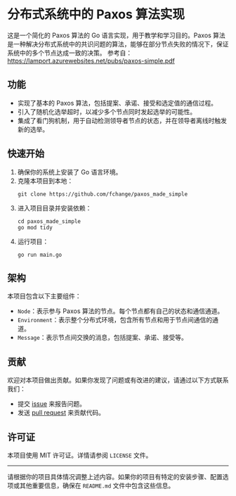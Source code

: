 # 分布式系统中的 Paxos 算法实现

这是一个简化的 Paxos 算法的 Go 语言实现，用于教学和学习目的。Paxos 算法是一种解决分布式系统中的共识问题的算法，能够在部分节点失败的情况下，保证系统中的多个节点达成一致的决策。
参考自：https://lamport.azurewebsites.net/pubs/paxos-simple.pdf

## 功能

- 实现了基本的 Paxos 算法，包括提案、承诺、接受和选定值的通信过程。
- 引入了随机化选举超时，以减少多个节点同时发起选举的可能性。
- 集成了看门狗机制，用于自动检测领导者节点的状态，并在领导者离线时触发新的选举。

## 快速开始

1. 确保你的系统上安装了 Go 语言环境。
2. 克隆本项目到本地：
   ```
   git clone https://github.com/fchange/paxos_made_simple
   ```
3. 进入项目目录并安装依赖：
   ```
   cd paxos_made_simple
   go mod tidy
   ```
4. 运行项目：
   ```
   go run main.go
   ```

## 架构

本项目包含以下主要组件：

- `Node`：表示参与 Paxos 算法的节点。每个节点都有自己的状态和通信通道。
- `Environment`：表示整个分布式环境，包含所有节点和用于节点间通信的通道。
- `Message`：表示节点间交换的消息，包括提案、承诺、接受等。

## 贡献

欢迎对本项目做出贡献。如果你发现了问题或有改进的建议，请通过以下方式联系我们：

- 提交 [issue](https://github.com/fchange/paxos_made_simple/issues) 来报告问题。
- 发送 [pull request](https://github.com/fchange/paxos_made_simple/pulls) 来贡献代码。

## 许可证

本项目使用 MIT 许可证。详情请参阅 `LICENSE` 文件。

---

请根据你的项目具体情况调整上述内容。如果你的项目有特定的安装步骤、配置选项或其他重要信息，确保在 `README.md` 文件中包含这些信息。